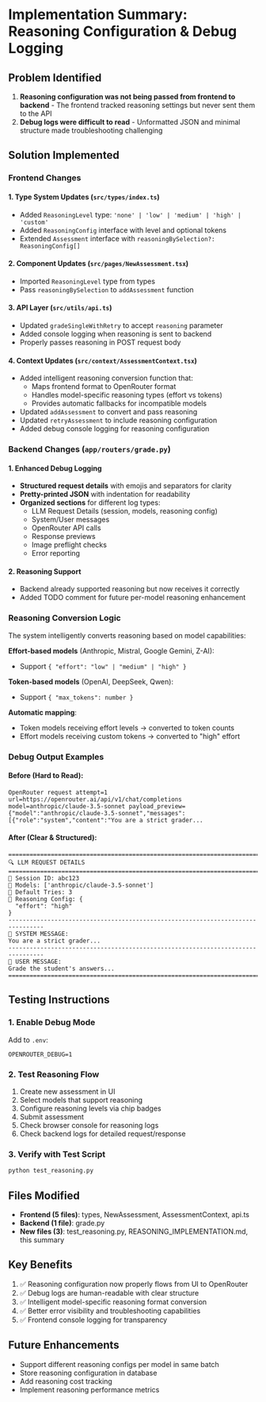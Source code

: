 # Implementation Summary: Reasoning Configuration & Debug Logging

## Problem Identified
1. **Reasoning configuration was not being passed from frontend to backend** - The frontend tracked reasoning settings but never sent them to the API
2. **Debug logs were difficult to read** - Unformatted JSON and minimal structure made troubleshooting challenging

## Solution Implemented

### Frontend Changes

#### 1. Type System Updates (`src/types/index.ts`)
- Added `ReasoningLevel` type: `'none' | 'low' | 'medium' | 'high' | 'custom'`
- Added `ReasoningConfig` interface with level and optional tokens
- Extended `Assessment` interface with `reasoningBySelection?: ReasoningConfig[]`

#### 2. Component Updates (`src/pages/NewAssessment.tsx`)
- Imported `ReasoningLevel` type from types
- Pass `reasoningBySelection` to `addAssessment` function

#### 3. API Layer (`src/utils/api.ts`)
- Updated `gradeSingleWithRetry` to accept `reasoning` parameter
- Added console logging when reasoning is sent to backend
- Properly passes reasoning in POST request body

#### 4. Context Updates (`src/context/AssessmentContext.tsx`)
- Added intelligent reasoning conversion function that:
  - Maps frontend format to OpenRouter format
  - Handles model-specific reasoning types (effort vs tokens)
  - Provides automatic fallbacks for incompatible models
- Updated `addAssessment` to convert and pass reasoning
- Updated `retryAssessment` to include reasoning configuration
- Added debug console logging for reasoning configuration

### Backend Changes (`app/routers/grade.py`)

#### 1. Enhanced Debug Logging
- **Structured request details** with emojis and separators for clarity
- **Pretty-printed JSON** with indentation for readability
- **Organized sections** for different log types:
  - LLM Request Details (session, models, reasoning config)
  - System/User messages
  - OpenRouter API calls
  - Response previews
  - Image preflight checks
  - Error reporting

#### 2. Reasoning Support
- Backend already supported reasoning but now receives it correctly
- Added TODO comment for future per-model reasoning enhancement

### Reasoning Conversion Logic

The system intelligently converts reasoning based on model capabilities:

**Effort-based models** (Anthropic, Mistral, Google Gemini, Z-AI):
- Support `{ "effort": "low" | "medium" | "high" }`

**Token-based models** (OpenAI, DeepSeek, Qwen):
- Support `{ "max_tokens": number }`

**Automatic mapping**:
- Token models receiving effort levels → converted to token counts
- Effort models receiving custom tokens → converted to "high" effort

### Debug Output Examples

#### Before (Hard to Read):
```
OpenRouter request attempt=1 url=https://openrouter.ai/api/v1/chat/completions model=anthropic/claude-3.5-sonnet payload_preview={"model":"anthropic/claude-3.5-sonnet","messages":[{"role":"system","content":"You are a strict grader...
```

#### After (Clear & Structured):
```
================================================================================
🔍 LLM REQUEST DETAILS
================================================================================
📝 Session ID: abc123
🤖 Models: ['anthropic/claude-3.5-sonnet']
🔁 Default Tries: 3
🧠 Reasoning Config: {
  "effort": "high"
}
--------------------------------------------------------------------------------
💬 SYSTEM MESSAGE:
You are a strict grader...
--------------------------------------------------------------------------------
👤 USER MESSAGE:
Grade the student's answers...
================================================================================
```

## Testing Instructions

### 1. Enable Debug Mode
Add to `.env`:
```
OPENROUTER_DEBUG=1
```

### 2. Test Reasoning Flow
1. Create new assessment in UI
2. Select models that support reasoning
3. Configure reasoning levels via chip badges
4. Submit assessment
5. Check browser console for reasoning logs
6. Check backend logs for detailed request/response

### 3. Verify with Test Script
```bash
python test_reasoning.py
```

## Files Modified
- **Frontend (5 files)**: types, NewAssessment, AssessmentContext, api.ts
- **Backend (1 file)**: grade.py
- **New files (3)**: test_reasoning.py, REASONING_IMPLEMENTATION.md, this summary

## Key Benefits
1. ✅ Reasoning configuration now properly flows from UI to OpenRouter
2. ✅ Debug logs are human-readable with clear structure
3. ✅ Intelligent model-specific reasoning format conversion
4. ✅ Better error visibility and troubleshooting capabilities
5. ✅ Frontend console logging for transparency

## Future Enhancements
- Support different reasoning configs per model in same batch
- Store reasoning configuration in database
- Add reasoning cost tracking
- Implement reasoning performance metrics
